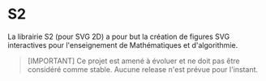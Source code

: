 # S2

La librairie S2 (pour SVG 2D) a pour but la création de figures SVG interactives pour l'enseignement de Mathématiques et d'algorithmie.

> [IMPORTANT]
> Ce projet est amené à évoluer et ne doit pas être considéré comme stable. Aucune release n'est prévue pour l'instant.
